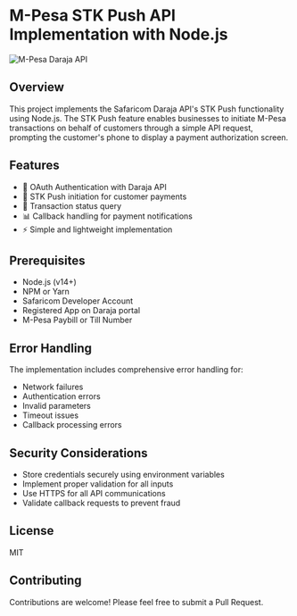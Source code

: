 # M-Pesa STK Push API Implementation with Node.js

![M-Pesa Daraja API](https://developers.safaricom.co.ke/sites/all/themes/sanaa_new/assets/img/logo-daraja.svg)

## Overview

This project implements the Safaricom Daraja API's STK Push functionality using Node.js. The STK Push feature enables businesses to initiate M-Pesa transactions on behalf of customers through a simple API request, prompting the customer's phone to display a payment authorization screen.

## Features

- 🔐 OAuth Authentication with Daraja API
- 💸 STK Push initiation for customer payments
- 🔄 Transaction status query
- 📊 Callback handling for payment notifications
- ⚡ Simple and lightweight implementation

## Prerequisites

- Node.js (v14+)
- NPM or Yarn
- Safaricom Developer Account
- Registered App on Daraja portal
- M-Pesa Paybill or Till Number

## Error Handling

The implementation includes comprehensive error handling for:
- Network failures
- Authentication errors
- Invalid parameters
- Timeout issues
- Callback processing errors

## Security Considerations

- Store credentials securely using environment variables
- Implement proper validation for all inputs
- Use HTTPS for all API communications
- Validate callback requests to prevent fraud

## License

MIT

## Contributing

Contributions are welcome! Please feel free to submit a Pull Request.